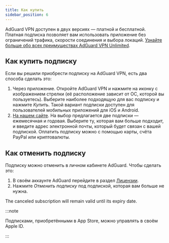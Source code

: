 ```yaml
---
title: Как купить
sidebar_position: 6
---
```


AdGuard VPN доступен в двух версиях — платной и бесплатной. Платная подписка позволяет вам использовать приложение без ограничений трафика, скорости соединения и выбора локаций. [Узнайте больше обо всех преимуществах AdGuard VPN Unlimited](/general/free-vs-unlimited).

## Как купить подписку

Если вы решили приобрести подписку на AdGuard VPN, есть два способа сделать это:

1. Через приложение. Откройте AdGuard VPN и нажмите на иконку с изображением стрелки (её расположение зависит от ОС, которой вы пользуетесь). Выберите наиболее подходящую для вас подписку и нажмите *Купить*. Такой вариант подписки доступен для пользователей мобильных приложений для iOS и Android.
2. [На нашем сайте](https://adguard-vpn.com/license.html). На выбор предлагается две подписки — ежемесячная и годовая. Выберите ту, которая вам больше подходит, и введите адрес электронной почты, который будет связан с вашей подпиской. Оплатить подписку можно с помощью карты, счёта PayPal или криптовалюты.

## Как отменить подписку

Подписку можно отменить в личном кабинете AdGuard. Чтобы сделать это:

 1. В своём аккаунте AdGuard перейдите в раздел [Лицензии](https://my.adguard.com/account/licenses).
 1. Нажмите *Отменить подписку* под подпиской, которая вам больше не нужна.

The canceled subscription will remain valid until its expiry date.

:::note

Подписками, приобретёнными в App Store, можно управлять в своём Apple ID.

:::
